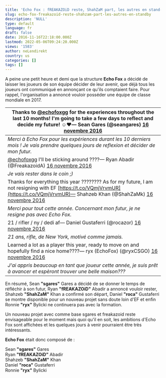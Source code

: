 ```yaml
---
title: 'Echo Fox : fREAKAZOiD reste, ShahZaM part, les autres en stand-by'
slug: echo-fox-freakazoid-reste-shahzam-part-les-autres-en-standby
description: 'NULL'
type: default
language: fr
draft: false
date: 2016-11-16T22:18:00.000Z
lastmod: 2022-05-06T09:24:20.000Z
views: '1583'
author: neLendirekt
country: us
categories: []
tags: []
---
```

A peine une petit heure et demi que la structure **Echo Fox** a décidé de laisser les joueurs de son équipe décider de leur avenir, que déjà tous les joueurs ont communiqué en annonçant ce qu'ils comptaient faire. Pour rappel, l'organisation a annoncé vouloir posséder une équipe de classe mondiale en 2017\. 

| Thanks to [@echofoxgg](https://twitter.com/echofoxgg) for the experiences throughout the last 10 months! I'm going to take a few days to reflect and decide my future! ☺️❤️— Sean Gares (@seangares) [16 novembre 2016](https://twitter.com/seangares/status/799007795475599360) |
| -------------------------------------------------------------------------------------------------------------------------------------------------------------------------------------------------------------------------------------------------------------------------------- |
| _Merci à Echo Fox pour les expériences durant les 10 derniers mois ! Je vais prendre quelques jours de reflexion et décider de mon futur._                                                                                                                                       |
| [@echofoxgg](https://twitter.com/echofoxgg) I'll be sticking around ????— Ryan Abadir (@FreakazoidA) [16 novembre 2016](https://twitter.com/FreakazoidA/status/798998888157851648)                                                                                               |
| _Je vais rester dans le coin ;)_                                                                                                                                                                                                                                                 |
| Thanks for everything this year ???????? As for my future, I am not resigning with EF [https://t.co/VQmjVrvmUR](https://t.co/VQmjVrvmUR)— Shahzeb Khan (@ShahZaMk) [16 novembre 2016](https://twitter.com/ShahZaMk/status/799000886710337536)                                                             |
| _Merci pour tout cette année. Concernant mon futur, je ne resigne pas avec Echo Fox._                                                                                                                                                                                            |
| 21 / rifler / ny / dedi af— Daniel Gustaferri (@rocazor) [16 novembre 2016](https://twitter.com/rocazor/status/798995902593568768)                                                                                                                                               |
| _21 ans, rifle, de New York, motivé comme jamais._                                                                                                                                                                                                                               |
| Learned a lot as a player this year, ready to move on and hopefully find a nice home????— ryx (EchoFox) (@ryxCSGO) [16 novembre 2016](https://twitter.com/ryxCSGO/status/799009898113748997)                                                                                     |
| _J'ai appris beaucoup en tant que joueur cette année, je suis prêt à avancer et espèront trouver une belle maison???_                                                                                                                                                            |

En résumé, Sean **"sgares"** Gares a décidé de se donner le temps de réfléchir à son futur, Ryan **"fREAKAZOiD"** Abadir a annoncé vouloir rester, Shahzeb **"ShahZaM"** Khan a confirmé son départ, Daniel **"roca"** Gustaferri se montre disponible pour un nouveau projet sans doute loin d'EF et enfin Ronnie **"ryx"** Bylicki ne continuera pas avec la formation.

Un nouveau projet avec comme base sgares et freakazoid reste envisageable pour le moment mais quoi qu'il en soit, les ambitions d'Echo Fox sont affichées et les quelques jours à venir pourraient être très intéressants. 

**Echo Fox** était donc composé de : 

Sean **"sgares"** Gares  
Ryan **"fREAKAZOiD"** Abadir  
Shahzeb **"ShahZaM"** Khan  
Daniel **"roca"** Gustaferri  
Ronnie **"ryx"** Bylicki
